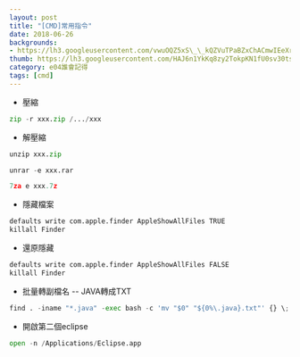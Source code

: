 ```yaml
---
layout: post
title: "[CMD]常用指令"
date: 2018-06-26
backgrounds:
- https://lh3.googleusercontent.com/vwuOQZ5xS\_\_kQZVuTPaBZxChACmwIEeXrkznajiHJTxYso\_IpI2JD\_1LxsF\_5ZsWWi6Nq1jGexF00qjDuYsE-b45VXWJBQUNa50lhWeJ4E5Dyg\_c0Yb9eo1nSuu8D6nZKrNKPH6y9Q
thumb: https://lh3.googleusercontent.com/HAJ6n1YkKq8zy2TokpKN1fU0sv30tsdistq0wTdvlC-KE-aZw5sbSa6FOzGaCUMWlb8Gy9oJIC6_4_rxIyU0MyV-4VwycJea2PmSHz0Y_sgdWjYSjB7_wKWe3EQYWTGW8lhGzHLIhQ=s225-p-k
category: e04誰會記得
tags: [cmd]
---
```


- 壓縮

``` python
zip -r xxx.zip /.../xxx  
```

- 解壓縮

``` python
unzip xxx.zip
```

``` python
unrar -e xxx.rar
```

``` python
7za e xxx.7z
```

- 隱藏檔案

``` python
defaults write com.apple.finder AppleShowAllFiles TRUE
killall Finder
```

- 還原隱藏

``` python
defaults write com.apple.finder AppleShowAllFiles FALSE
killall Finder
```

- 批量轉副檔名
-- JAVA轉成TXT

``` python
find . -iname "*.java" -exec bash -c 'mv "$0" "${0%\.java}.txt"' {} \;
```

- 開啟第二個eclipse

``` python
open -n /Applications/Eclipse.app
```
